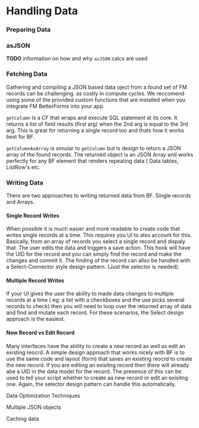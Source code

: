 # Handling Data

### Preparing Data

### asJSON

**TODO** information on how and why `asJSON` calcs are used

### Fetching Data

Gathering and compiling a JSON based data oject from a found set of FM records can be challenging. as costly in compute cycles. We reccomend using some of the provided custom functions that are installed when you integrate FM BetterForms into your app.

`getColumn` Is a CF that wraps and execute SQL statement at its core. It returns a list of field results \(first arg\) when the 2nd arg is equal to the 3rd arg. This is great for returning a single record too and thats how it works best for BF. 

`getColumnAsArray` is simular to `getColumn` but is design to return a JSON array of the found records. The returned object is an JSON Array and works perfectly for any BF element that renders repeating data \( Data tables, ListRow's etc.

### Writing Data

There are two apprioaches to writing returned data from BF. Single records and Arrays.

#### Single Record Writes

When possible it is much easier and more readable to create code that writes single records at a time. This requires you UI to also account for this. Basically, from an array of records you select a single record and dispaly that. The user edits the data and triggers a save action. This hook will have the UID for the record and you can simply find the record and make the changes and commit it. The finding of the record can allso be handled with a Select-Connector style design pattern. \(Just the selector is needed\). 

#### Multiple Record Writes

If your UI gives the user the ability to made data changes to multiple records at a time \( eg: a list with a checkboxes and the use picks several records to check\) then you will need to loop over the returned array of data and find and mutate each record. For these scenarios, the Select design approach is the easiest.

#### New Record vs Edit Record

Many interfaces have the ability to create a new record as well as edit an existing reocrd. A simple design approach that works nicely with BF is to use the same code and layout \(form\) that saves an existing reocrd to create the new record. If you are editing an exisitng record then there will already abe a UID in the data model for the record. The presence of this can be used to tell your script whether to create aa new record or edit an exisitng one. Again, the selector design pattern can handle this automatically.



Data Optimization Techniques

Multiple JSON objects

Caching data



